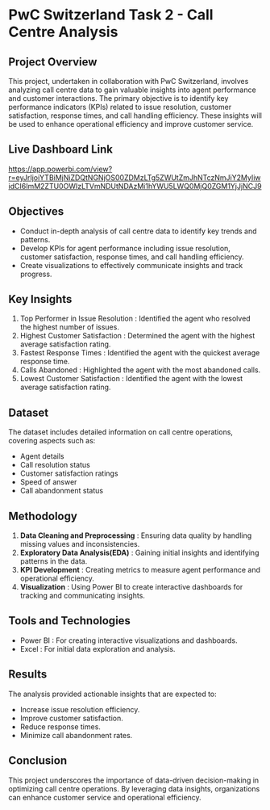 # PwC Switzerland Task 2 - Call Centre Analysis

## Project Overview
This project, undertaken in collaboration with PwC Switzerland, involves analyzing call centre data to gain valuable insights into agent performance and customer interactions. The primary objective is to identify key performance indicators (KPIs) related to issue resolution, customer satisfaction, response times, and call handling efficiency. These insights will be used to enhance operational efficiency and improve customer service.

## Live Dashboard Link
https://app.powerbi.com/view?r=eyJrIjoiYTBiMjNiZDQtNGNjOS00ZDMzLTg5ZWUtZmJhNTczNmJiY2MyIiwidCI6ImM2ZTU0OWIzLTVmNDUtNDAzMi1hYWU5LWQ0MjQ0ZGM1YjJjNCJ9

## Objectives
* Conduct in-depth analysis of call centre data to identify key trends and patterns.
* Develop KPIs for agent performance including issue resolution, customer satisfaction, response times, and call handling efficiency.
* Create visualizations to effectively communicate insights and track progress.

## Key Insights
1. Top Performer in Issue Resolution : Identified the agent who resolved the highest number of issues.
2. Highest Customer Satisfaction : Determined the agent with the highest average satisfaction rating.
3. Fastest Response Times : Identified the agent with the quickest average response time.
4. Calls Abandoned : Highlighted the agent with the most abandoned calls.
5. Lowest Customer Satisfaction : Identified the agent with the lowest average satisfaction rating.

## Dataset
The dataset includes detailed information on call centre operations, covering aspects such as:
* Agent details
* Call resolution status
* Customer satisfaction ratings
* Speed of answer
* Call abandonment status

## Methodology
1. **Data Cleaning and Preprocessing** : Ensuring data quality by handling missing values and inconsistencies.
2. **Exploratory Data Analysis(EDA)** : Gaining initial insights and identifying patterns in the data.
3. **KPI Development** : Creating metrics to measure agent performance and operational efficiency.
4. **Visualization** : Using Power BI to create interactive dashboards for tracking and communicating insights.

## Tools and Technologies
* Power BI : For creating interactive visualizations and dashboards.
* Excel : For initial data exploration and analysis.

## Results
The analysis provided actionable insights that are expected to:
* Increase issue resolution efficiency.
* Improve customer satisfaction.
* Reduce response times.
* Minimize call abandonment rates.

## Conclusion
This project underscores the importance of data-driven decision-making in optimizing call centre operations. By leveraging data insights, organizations can enhance customer service and operational efficiency.